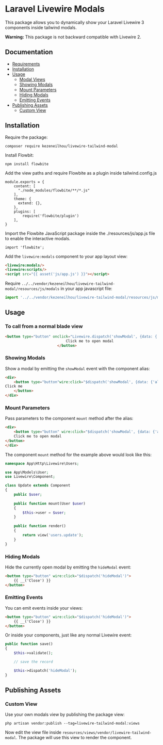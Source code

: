 # Laravel Livewire Modals

This package allows you to dynamically show your Laravel Livewire 3 components inside tailwind modals.

 **Warning:** This package is not backward compatible with Livewire 2.

## Documentation

- [Requirements](#requirements)
- [Installation](#installation)
- [Usage](#usage)
    - [Modal Views](#modal-views)
    - [Showing Modals](#showing-modals)
    - [Mount Parameters](#mount-parameters)
    - [Hiding Modals](#hiding-modals)
    - [Emitting Events](#emitting-events)
- [Publishing Assets](#publishing-assets)
    - [Custom View](#custom-view)

## Installation


Require the package:

```console
composer require kezeneilhou/livewire-tailwind-modal
```
Install Flowbit:
```console
npm install flowbite
```

Add the view paths and require Flowbite as a plugin inside tailwind.config.js
```console
module.exports = {
    content: [
      "./node_modules/flowbite/**/*.js"
    ],
    theme: {
      extend: {},
    },
    plugins: [
        require('flowbite/plugin')
    ],
}
```

Import the Flowbite JavaScript package inside the ./resources/js/app.js file to enable the interactive modals.
```console
import 'flowbite';
```
Add the `livewire:modals` component to your app layout view:

```html
<livewire:modals/>
<livewire:scripts/>
<script src="{{ asset('js/app.js') }}"></script>
```

Require `../../vendor/kezeneilhou/livewire-tailwind-modal/resources/js/modals` in your app javascript file:

```javascript
import '../../vendor/kezeneilhou/livewire-tailwind-modal/resources/js/modals.js';
```

## Usage

 
### To call from a normal blade view

```html
<button type="button" onclick="Livewire.dispatch('showModal', {data: {'alias' : 'modals.example'}})">
                            Click me to open modal
                        </button>
```

### Showing Modals

Show a modal by emitting the `showModal` event with the component alias:

```html
<div>
    <button type="button"wire:click="$dispatch('showModal', {data: {'alias' : 'modals.example'}})">
Click me
    </button>
</div>
```

### Mount Parameters

Pass parameters to the component `mount` method after the alias:

```html
<div>
    <button type="button" wire:click="$dispatch('showModal', {data: {'alias' : 'modals.example', 'params' : {'name': 'test'}, 'size': '4', 'title': 'Test Modal'}})">
    Click me to open modal
</button>
</div>

```

The component `mount` method for the example above would look like this: 

```php
namespace App\Http\Livewire\Users;

use App\Models\User;
use Livewire\Component;

class Update extends Component
{
    public $user;
    
    public function mount(User $user)
    {
        $this->user = $user;
    }
    
    public function render()
    {
        return view('users.update');
    }
}
```

### Hiding Modals

Hide the currently open modal by emitting the `hideModal` event:

```html
<button type="button" wire:click="$dispatch('hideModal')">
    {{ __('Close') }}
</button>
```


### Emitting Events

You can emit events inside your views:

```html
<button type="button" wire:click="$dispatch('hideModal')">
    {{ __('Close') }}
</button>
```

Or inside your components, just like any normal Livewire event:

```php
public function save()
{
    $this->validate();

    // save the record

    $this->dispatch('hideModal');
}
```

## Publishing Assets

### Custom View

Use your own modals view by publishing the package view:

```console
php artisan vendor:publish --tag=livewire-tailwind-modal:views
```

Now edit the view file inside `resources/views/vendor/livewire-tailwind-modal`. The package will use this view to render the component.
